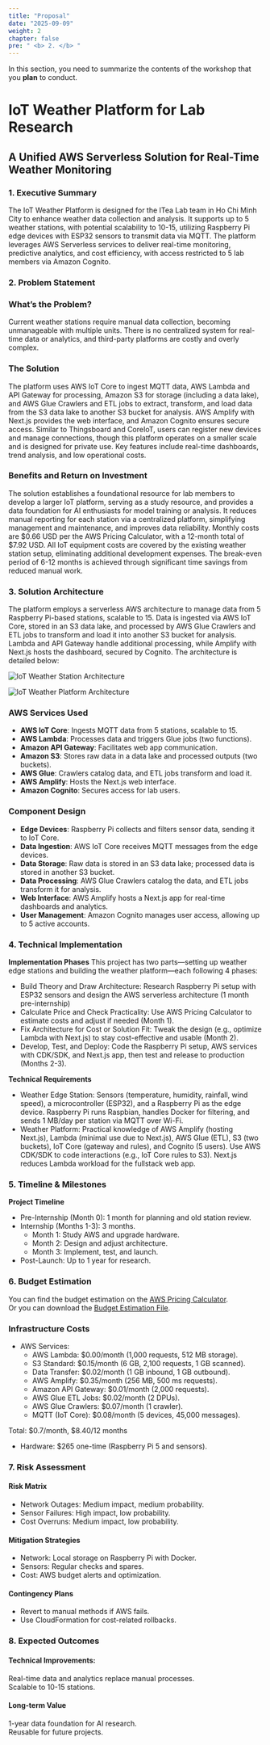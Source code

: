```yaml
---
title: "Proposal"
date: "2025-09-09"
weight: 2
chapter: false
pre: " <b> 2. </b> "
---
```


In this section, you need to summarize the contents of the workshop that you **plan** to conduct.

# IoT Weather Platform for Lab Research

## A Unified AWS Serverless Solution for Real-Time Weather Monitoring

### 1. Executive Summary

The IoT Weather Platform is designed for the ITea Lab team in Ho Chi Minh City to enhance weather data collection and analysis. It supports up to 5 weather stations, with potential scalability to 10-15, utilizing Raspberry Pi edge devices with ESP32 sensors to transmit data via MQTT. The platform leverages AWS Serverless services to deliver real-time monitoring, predictive analytics, and cost efficiency, with access restricted to 5 lab members via Amazon Cognito.

### 2. Problem Statement

### What’s the Problem?

Current weather stations require manual data collection, becoming unmanageable with multiple units. There is no centralized system for real-time data or analytics, and third-party platforms are costly and overly complex.

### The Solution

The platform uses AWS IoT Core to ingest MQTT data, AWS Lambda and API Gateway for processing, Amazon S3 for storage (including a data lake), and AWS Glue Crawlers and ETL jobs to extract, transform, and load data from the S3 data lake to another S3 bucket for analysis. AWS Amplify with Next.js provides the web interface, and Amazon Cognito ensures secure access. Similar to Thingsboard and CoreIoT, users can register new devices and manage connections, though this platform operates on a smaller scale and is designed for private use. Key features include real-time dashboards, trend analysis, and low operational costs.

### Benefits and Return on Investment

The solution establishes a foundational resource for lab members to develop a larger IoT platform, serving as a study resource, and provides a data foundation for AI enthusiasts for model training or analysis. It reduces manual reporting for each station via a centralized platform, simplifying management and maintenance, and improves data reliability. Monthly costs are $0.66 USD per the AWS Pricing Calculator, with a 12-month total of $7.92 USD. All IoT equipment costs are covered by the existing weather station setup, eliminating additional development expenses. The break-even period of 6-12 months is achieved through significant time savings from reduced manual work.

### 3. Solution Architecture

The platform employs a serverless AWS architecture to manage data from 5 Raspberry Pi-based stations, scalable to 15. Data is ingested via AWS IoT Core, stored in an S3 data lake, and processed by AWS Glue Crawlers and ETL jobs to transform and load it into another S3 bucket for analysis. Lambda and API Gateway handle additional processing, while Amplify with Next.js hosts the dashboard, secured by Cognito. The architecture is detailed below:

![IoT Weather Station Architecture](/images/2-Proposal/edge_architecture.jpeg)

![IoT Weather Platform Architecture](/images/2-Proposal/platform_architecture.jpeg)

### AWS Services Used

- **AWS IoT Core**: Ingests MQTT data from 5 stations, scalable to 15.
- **AWS Lambda**: Processes data and triggers Glue jobs (two functions).
- **Amazon API Gateway**: Facilitates web app communication.
- **Amazon S3**: Stores raw data in a data lake and processed outputs (two buckets).
- **AWS Glue**: Crawlers catalog data, and ETL jobs transform and load it.
- **AWS Amplify**: Hosts the Next.js web interface.
- **Amazon Cognito**: Secures access for lab users.

### Component Design

- **Edge Devices**: Raspberry Pi collects and filters sensor data, sending it to IoT Core.
- **Data Ingestion**: AWS IoT Core receives MQTT messages from the edge devices.
- **Data Storage**: Raw data is stored in an S3 data lake; processed data is stored in another S3 bucket.
- **Data Processing**: AWS Glue Crawlers catalog the data, and ETL jobs transform it for analysis.
- **Web Interface**: AWS Amplify hosts a Next.js app for real-time dashboards and analytics.
- **User Management**: Amazon Cognito manages user access, allowing up to 5 active accounts.

### 4. Technical Implementation

**Implementation Phases**
This project has two parts—setting up weather edge stations and building the weather platform—each following 4 phases:

- Build Theory and Draw Architecture: Research Raspberry Pi setup with ESP32 sensors and design the AWS serverless architecture (1 month pre-internship)
- Calculate Price and Check Practicality: Use AWS Pricing Calculator to estimate costs and adjust if needed (Month 1).
- Fix Architecture for Cost or Solution Fit: Tweak the design (e.g., optimize Lambda with Next.js) to stay cost-effective and usable (Month 2).
- Develop, Test, and Deploy: Code the Raspberry Pi setup, AWS services with CDK/SDK, and Next.js app, then test and release to production (Months 2-3).

**Technical Requirements**

- Weather Edge Station: Sensors (temperature, humidity, rainfall, wind speed), a microcontroller (ESP32), and a Raspberry Pi as the edge device. Raspberry Pi runs Raspbian, handles Docker for filtering, and sends 1 MB/day per station via MQTT over Wi-Fi.
- Weather Platform: Practical knowledge of AWS Amplify (hosting Next.js), Lambda (minimal use due to Next.js), AWS Glue (ETL), S3 (two buckets), IoT Core (gateway and rules), and Cognito (5 users). Use AWS CDK/SDK to code interactions (e.g., IoT Core rules to S3). Next.js reduces Lambda workload for the fullstack web app.

### 5. Timeline & Milestones

**Project Timeline**

- Pre-Internship (Month 0): 1 month for planning and old station review.
- Internship (Months 1-3): 3 months.
  - Month 1: Study AWS and upgrade hardware.
  - Month 2: Design and adjust architecture.
  - Month 3: Implement, test, and launch.
- Post-Launch: Up to 1 year for research.

### 6. Budget Estimation

You can find the budget estimation on the [AWS Pricing Calculator](https://calculator.aws/#/estimate?id=621f38b12a1ef026842ba2ddfe46ff936ed4ab01).  
Or you can download the [Budget Estimation File](../attachments/budget_estimation.pdf).

### Infrastructure Costs

- AWS Services:
  - AWS Lambda: $0.00/month (1,000 requests, 512 MB storage).
  - S3 Standard: $0.15/month (6 GB, 2,100 requests, 1 GB scanned).
  - Data Transfer: $0.02/month (1 GB inbound, 1 GB outbound).
  - AWS Amplify: $0.35/month (256 MB, 500 ms requests).
  - Amazon API Gateway: $0.01/month (2,000 requests).
  - AWS Glue ETL Jobs: $0.02/month (2 DPUs).
  - AWS Glue Crawlers: $0.07/month (1 crawler).
  - MQTT (IoT Core): $0.08/month (5 devices, 45,000 messages).

Total: $0.7/month, $8.40/12 months

- Hardware: $265 one-time (Raspberry Pi 5 and sensors).

### 7. Risk Assessment

#### Risk Matrix

- Network Outages: Medium impact, medium probability.
- Sensor Failures: High impact, low probability.
- Cost Overruns: Medium impact, low probability.

#### Mitigation Strategies

- Network: Local storage on Raspberry Pi with Docker.
- Sensors: Regular checks and spares.
- Cost: AWS budget alerts and optimization.

#### Contingency Plans

- Revert to manual methods if AWS fails.
- Use CloudFormation for cost-related rollbacks.

### 8. Expected Outcomes

#### Technical Improvements:

Real-time data and analytics replace manual processes.  
Scalable to 10-15 stations.

#### Long-term Value

1-year data foundation for AI research.  
Reusable for future projects.
